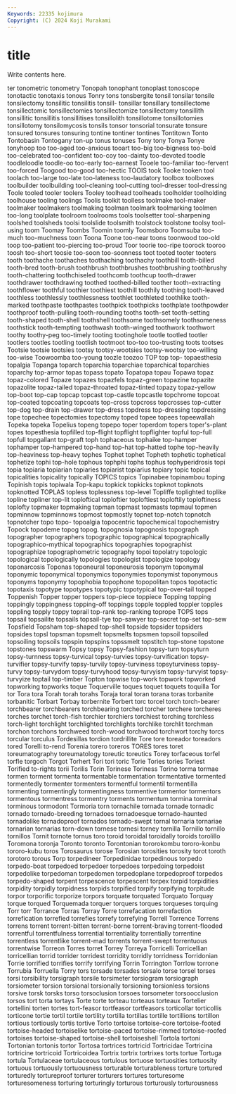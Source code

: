 ```yaml
---
Keywords: 22335 kojimura
Copyright: (C) 2024 Koji Murakami
---
```


# title

Write contents here.



ter tonometric tonometry Tonopah tonophant tonoplast tonoscope tonotactic
tonotaxis tonous Tonry tons tonsbergite tonsil tonsilar tonsile tonsilectomy tonsilitic
tonsilitis tonsill- tonsillar tonsillary tonsillectome tonsillectomic tonsillectomies tonsillectomize tonsillectomy tonsillith
tonsillitic tonsillitis tonsillitises tonsillolith tonsillotome tonsillotomies tonsillotomy tonsilomycosis tonsils tonsor
tonsorial tonsurate tonsure tonsured tonsures tonsuring tontine tontiner tontines Tontitown
Tonto Tontobasin Tontogany ton-up tonus tonuses Tony tony Tonya Tonye
tonyhoop too too-aged too-anxious tooart too-big too-bigness too-bold too-celebrated too-confident
too-coy too-dainty too-devoted toodle toodleloodle toodle-oo too-early too-earnest Tooele too-familiar
too-fervent too-forced Toogood too-good too-hectic TOOIS took Tooke tooken tool
toolach too-large too-late too-lateness too-laudatory toolbox toolboxes toolbuilder toolbuilding tool-cleaning
tool-cutting tool-dresser tool-dressing Toole tooled tooler toolers Tooley toolhead toolheads
toolholder toolholding toolhouse tooling toolings Toolis toolkit toolless toolmake tool-maker
toolmaker toolmakers toolmaking toolman toolmark toolmarking toolmen too-long toolplate toolroom
toolrooms tools toolsetter tool-sharpening toolshed toolsheds toolsi toolslide toolsmith toolstock
toolstone toolsy tool-using toom Toomay Toombs Toomin toomly Toomsboro Toomsuba
too-much too-muchness toon Toona Toone too-near toons toonwood too-old toop
too-patient too-piercing too-proud Toor toorie too-ripe toorock tooroo toosh too-short
toosie too-soon too-soonness toot tooted tooter tooters tooth toothache toothaches
toothaching toothachy toothbill tooth-billed tooth-bred tooth-brush toothbrush toothbrushes toothbrushing toothbrushy
tooth-chattering toothchiseled toothcomb toothcup tooth-drawer toothdrawer toothdrawing toothed toothed-billed toother
tooth-extracting toothflower toothful toothier toothiest toothill toothily toothing tooth-leaved toothless
toothlessly toothlessness toothlet toothleted toothlike tooth-marked toothpaste toothpastes toothpick toothpicks
toothplate toothpowder toothproof tooth-pulling tooth-rounding tooths tooth-set tooth-setting tooth-shaped tooth-shell
toothshell toothsome toothsomely toothsomeness toothstick tooth-tempting toothwash tooth-winged toothwork toothwort
toothy toothy-peg too-timely tooting tootinghole tootle tootled tootler tootlers tootles
tootling tootlish tootmoot too-too too-trusting toots tootses Tootsie tootsie tootsies
tootsy tootsy-wootsies tootsy-wootsy too-willing too-wise Toowoomba too-young toozle toozoo TOP
top top- topaesthesia topalgia Topanga toparch toparchia toparchiae toparchical toparchies
toparchy top-armor topas topass topato Topatopa topau Topawa topaz topaz-colored
Topaze topazes topazfels topaz-green topazine topazite topazolite topaz-tailed topaz-throated topaz-tinted
topazy topaz-yellow top-boot top-cap topcap topcast top-castle topcastle topchrome topcoat
top-coated topcoating topcoats top-cross topcross topcrosses top-cutter top-dog top-drain top-drawer
top-dress topdress top-dressing topdressing tope topechee topectomies topectomy toped topee
topees topeewallah Topeka topeka Topelius topeng topepo toper toperdom topers
toper's-plant topes topesthesia topfilled top-flight topflight topflighter topful top-full topfull
topgallant top-graft toph tophaceous tophaike top-hamper tophamper top-hampered top-hand top-hat
top-hatted tophe top-heavily top-heaviness top-heavy tophes Tophet tophet Topheth tophetic
tophetical tophetize tophi top-hole tophous tophphi tophs tophus tophyperidrosis topi
topia topiaria topiarian topiaries topiarist topiarius topiary topic topical topicalities
topicality topically TOPICS topics Topinabee topinambou toping Topinish topis topiwala
Top-kapu topkick topkicks topknot topknots topknotted TOPLAS topless toplessness top-level
Topliffe toplighted toplike topline topliner top-lit toploftical toploftier toploftiest toploftily
toploftiness toplofty topmaker topmaking topman topmast topmasts topmaul topmen topminnow
topminnows topmost topmostly topnet top-notch topnotch topnotcher topo topo- topoalgia
topocentric topochemical topochemistry Topock topodeme topog topog. topognosia topognosis topograph
topographer topographers topographic topographical topographically topographico-mythical topographics topographies topographist topographize
topographometric topography topoi topolatry topologic topological topologically topologies topologist topologize
topology toponarcosis Toponas toponeural toponeurosis toponym toponymal toponymic toponymical toponymics
toponymies toponymist toponymous toponyms toponymy topophobia topophone topopolitan topos topotactic
topotaxis topotype topotypes topotypic topotypical top-over-tail topped Toppenish Topper topper
toppers top-piece toppiece Topping topping toppingly toppingness topping-off toppings topple
toppled toppler topples toppling topply toppy toprail top-rank top-ranking toprope
TOPS tops topsail topsailite topsails topsail-tye top-sawyer top-secret top-set top-sew
Topsfield Topsham top-shaped top-shell topside topsider topsiders topsides topsl topsman
topsmelt topsmelts topsmen topsoil topsoiled topsoiling topsoils topspin topspins topssmelt
topstitch top-stone topstone topstones topswarm Topsy topsy Topsy-fashion topsy-turn topsyturn
topsy-turnness topsy-turvical topsy-turvies topsy-turvification topsy-turvifier topsy-turvify topsy-turvily topsy-turviness topsyturviness topsy-turvy
topsy-turvydom topsy-turvyhood topsy-turvyism topsy-turvyist topsy-turvyize toptail top-timber Topton topwise top-work
topwork topworked topworking topworks toque Toquerville toques toquet toquets toquilla
Tor tor Tora tora Torah torah torahs Toraja toral toran
torana toras torbanite torbanitic Torbart Torbay torbernite Torbert torc torcel
torch torch-bearer torchbearer torchbearers torchbearing torched torcher torchere torcheres torches
torchet torch-fish torchier torchiers torchiest torching torchless torch-light torchlight torchlighted
torchlights torchlike torchlit torchman torchon torchons torchweed torch-wood torchwood torchwort
torchy torcs torcular torculus Tordesillas tordion tordrillite Tore tore toreador
toreadors tored Torelli to-rend Torenia torero toreros TORES tores toret
toreumatography toreumatology toreutic toreutics Torey torfaceous torfel torfle torgoch Torgot
Torhert Tori tori toric Torie Tories tories Toriest Torified to-rights
torii Torilis Torin Torinese Toriness Torino torma tormae tormen torment
tormenta tormentable tormentation tormentative tormented tormentedly tormenter tormenters tormentful tormentil
tormentilla tormenting tormentingly tormentingness tormentive tormentor tormentors tormentous tormentress tormentry
torments tormentum tormina torminal torminous tormodont Tormoria torn tornachile tornada
tornade tornadic tornado tornado-breeding tornadoes tornadoesque tornado-haunted tornadolike tornadoproof tornados
tornado-swept tornal tornaria tornariae tornarian tornarias torn-down tornese tornesi torney
tornilla Tornillo tornillo tornillos Tornit tornote tornus toro toroid toroidal
toroidally toroids torolillo Toromona toronja Toronto toronto Torontonian tororokombu tororo-konbu
tororo-kubu toros Torosaurus torose Torosian torosities torosity torot toroth torotoro
torous Torp torpedineer Torpedinidae torpedinous torpedo torpedo-boat torpedoed torpedoer torpedoes
torpedoing torpedoist torpedolike torpedoman torpedomen torpedoplane torpedoproof torpedos torpedo-shaped torpent
torpescence torpescent torpex torpid torpidities torpidity torpidly torpidness torpids torpified
torpify torpifying torpitude torpor torporific torporize torpors torquate torquated Torquato
Torquay torque torqued Torquemada torquer torquers torques torqueses torquing Torr
torr Torrance Torras Torray Torre torrefacation torrefaction torrefication torrefied torrefies
torrefy torrefying Torrell Torrence Torrens torrens torrent torrent-bitten torrent-borne torrent-braving
torrent-flooded torrentful torrentfulness torrential torrentiality torrentially torrentine torrentless torrentlike torrent-mad
torrents torrent-swept torrentuous torrentwise Torreon Torres torret Torrey Torreya Torricelli
Torricellian torricellian torrid torrider torridest torridity torridly torridness Torridonian Torrie
torrified torrifies torrify torrifying Torrin Torrington Torrlow torrone Torrubia Torruella
Torry tors torsade torsades torsalo torse torsel torses torsi torsibility
torsigraph torsile torsimeter torsiogram torsiograph torsiometer torsion torsional torsionally torsioning
torsionless torsions torsive torsk torsks torso torsoclusion torsoes torsometer torsoocclusion
torsos tort torta tortays Torte torte torteau torteaus torteaux Tortelier
tortellini torten tortes tort-feasor tortfeasor tortfeasors torticollar torticollis torticone tortie
tortil tortile tortility tortilla tortillas tortille tortillions tortillon tortious tortiously
tortis tortive Torto tortoise tortoise-core tortoise-footed tortoise-headed tortoiselike tortoise-paced tortoise-rimmed
tortoise-roofed tortoises tortoise-shaped tortoise-shell tortoiseshell Tortola tortoni Tortonian tortonis tortor
Tortosa tortrices tortricid Tortricidae Tortricina tortricine tortricoid Tortricoidea Tortrix tortrix
tortrixes torts tortue Tortuga tortula Tortulaceae tortulaceous tortulous tortuose tortuosities
tortuosity tortuous tortuously tortuousness torturable torturableness torture tortured torturedly tortureproof
torturer torturers tortures torturesome torturesomeness torturing torturingly torturous torturously torturousness
